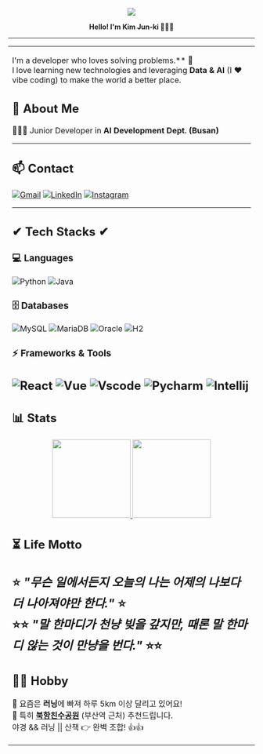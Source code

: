 <p align="center">
  <img src="https://capsule-render.vercel.app/api?type=rounded&color=gradient&height=120&text=Welcome%20to%20My%20GitHub!&fontSize=40&fontAlignY=55" />
</p>

<p align="center">
  <b>Hello! I'm Kim Jun-ki 👨🏻‍💻</b><br>
</p>

---

<table align="center">
<tr><td>

I'm a developer who loves solving problems.** 🚀  
I love learning new technologies and leveraging **Data & AI** (I ❤ vibe coding) to make the world a better place.  

## 🌱 About Me  
👨🏻‍💻 Junior Developer in **AI Development Dept. (Busan)**  

---

## 📫 Contact  

[![Gmail](https://img.shields.io/badge/Gmail-D14836.svg?logo=Gmail&logoColor=white)](mailto:wnsrl5102@gmail.com)
[![LinkedIn](https://img.shields.io/badge/LinkedIn-0A66C2.svg?logo=linkedin&logoColor=white)](https://kr.linkedin.com/in/%EC%A4%80%EA%B8%B0-%EA%B9%80-7466a7213?trk=people-guest_people_search-card)
[![Instagram](https://img.shields.io/badge/Instagram-E4405F.svg?&logo=instagram&logoColor=white)](https://Instagram.com/rlawns7l)

---

## ✔ Tech Stacks ✔  

### 💻 Languages  
![Python](https://img.shields.io/badge/Python-3776AB.svg?logo=Python&logoColor=white)
![Java](https://img.shields.io/badge/Java-007396.svg?logo=Java&logoColor=white)

### 🗄 Databases  
![MySQL](https://img.shields.io/badge/MySQL-4479A1.svg?logo=MySQL&logoColor=white)
![MariaDB](https://img.shields.io/badge/MariaDB-003545.svg?logo=mariadb&logoColor=white)
![Oracle](https://img.shields.io/badge/Oracle-F80000.svg?logo=Oracle&logoColor=white)
![H2](https://img.shields.io/badge/H2Database-2.1.214-yellow)

### ⚡ Frameworks & Tools  
![React](https://img.shields.io/badge/React-61DAFB.svg?logo=react&logoColor=white)
![Vue](https://img.shields.io/badge/Vue.js-35495E.svg?logo=vuedotjs&logoColor=4FC08D)
![Vscode](https://img.shields.io/badge/Visual%20Studio%20Code-007ACC?logo=visualstudiocode&logoColor=fff&style=plastic)
![Pycharm](https://img.shields.io/badge/PyCharm-000000?logo=PyCharm&logoColor=white)
![Intellij](https://img.shields.io/badge/Intellij%20Idea-000?logo=intellij-idea)
---


## 📊 Stats  
<p align="center">
  <a href="[solved.ac](https://solved.ac/profile/junki1912)">
    <img src="http://mazassumnida.wtf/api/v2/generate_badge?boj=junki1912" height="160px"/> 
  </a>
  <img src="https://github-readme-stats.vercel.app/api?username=junki1912&show_icons=true&theme=tokyonight" height="160px"/>
</p>

## ⏳ Life Motto  
⭐️ *"무슨 일에서든지 오늘의 나는 어제의 나보다 더 나아져야만 한다."* ⭐️  
⭐️⭐️ *"말 한마디가 천냥 빚을 갚지만, 때론 말 한마디 않는 것이 만냥을 번다."* ⭐️⭐️  
---

## 🙆‍♂️ Hobby  
👟 요즘은 **러닝**에 빠져 하루 5km 이상 달리고 있어요!  
🌃 특히 **[북항친수공원](https://www.bisco.or.kr/northportwaterfrontpark/sub/sub01/sub01_3/)** (부산역 근처) 추천드립니다.  
야경 && 러닝 || 산책 👉 완벽 조합! 👍👍  

</td></tr>
</table>

